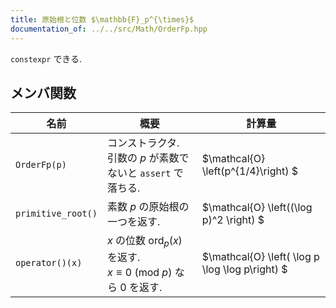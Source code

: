 ```yaml
---
title: 原始根と位数 $\mathbb{F}_p^{\times}$
documentation_of: ../../src/Math/OrderFp.hpp
---
```


`constexpr` できる.

## メンバ関数

| 名前 | 概要 | 計算量  |
| ---| --- | ---|
| `OrderFp(p)` | コンストラクタ. <br> 引数の $p$ が素数でないと `assert` で落ちる. | $\mathcal{O} \left(p^{1/4}\right) $  |
| `primitive_root()` | 素数 $p$ の原始根の一つを返す.| $\mathcal{O} \left((\log p)^2 \right) $ |
| `operator()(x)` | $x$ の位数 $\mathrm{ord}_p(x)$ を返す. <br> $x\equiv 0 \ (\mathrm{mod} \ p)$ なら $0$ を返す. |  $\mathcal{O} \left( \log p \log \log p\right) $ |

